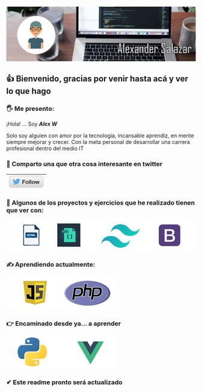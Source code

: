 [![Imagen cabecera](./img/id.jpg)](https://github.com/Wil-Alex)

##  👍 Bienvenido, gracias por venir hasta acá y ver lo que hago

### 🖐 Me presento:  

¡Hola! ... Soy  ***Alex W***

Solo soy alguien con amor por la tecnología, incansable aprendiz, en mente siempre mejorar y crecer. Con la meta personal de desarrollar una carrera profesional dentro del medio IT

### 📌 Comparto una que otra cosa interesante en twitter 
[![Boton twitter](./img/rs/follow.jpg)](https://twitter.com/WIL_ALEJANDRO)| 
:---:|


### 💪 Algunos de los proyectos y ejercicios que he realizado tienen que ver con:

![habilidades](./img/imagenes_s/habilidades.png)

### ✍ Aprendiendo actualmente:

![aprendiendo](./img/imagenes_s/aprendiendo.png)

### 👉 Encaminado desde ya...  a aprender 

![por aprender](./img/imagenes_s/por.jpg)


### ✔ Este readme pronto será actualizado 
